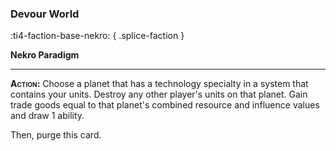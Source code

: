 ### **Devour World**
:ti4-faction-base-nekro:
{ .splice-faction }

**Nekro Paradigm**

---

<span style="font-variant:small-caps;">**Action:**</span> Choose a planet that has a technology specialty in a system that contains your units.
Destroy any other player's units on that planet.
Gain trade goods equal to that planet's combined resource and influence values and draw 1 ability.

Then, purge this card.
